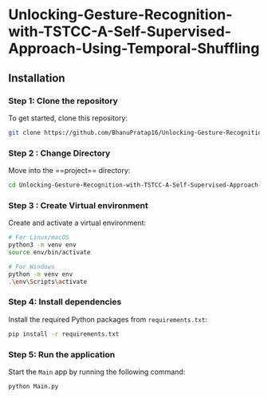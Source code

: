 # Unlocking-Gesture-Recognition-with-TSTCC-A-Self-Supervised-Approach-Using-Temporal-Shuffling

## Installation

### Step 1: Clone the repository
To get started, clone this repository:
```bash
git clone https://github.com/BhanuPratap16/Unlocking-Gesture-Recognition-with-TSTCC-A-Self-Supervised-Approach-Using-Temporal-Shuffling.git
```

### Step 2 : Change Directory
Move into the ==project== directory:

```bash
cd Unlocking-Gesture-Recognition-with-TSTCC-A-Self-Supervised-Approach-Using-Temporal-Shuffling
```


### Step 3 : Create Virtual environment 
Create and activate a virtual environment:
``` bash
# For Linux/macOS
python3 -m venv env
source env/bin/activate

# For Windows
python -m venv env
.\env\Scripts\activate

```



### Step 4: Install dependencies
Install the required Python packages from `requirements.txt`:

```bash
pip install -r requirements.txt
```

### Step 5: Run the application
Start the `Main` app by running the following command:

```bash
python Main.py
```